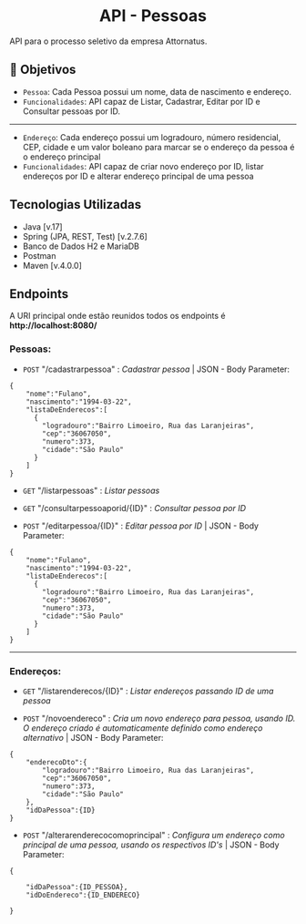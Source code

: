 <h1 align="center">
  API - Pessoas
</h1>

<p>
  API para o processo seletivo da empresa Attornatus.
</p>

## :hammer: Objetivos

- `Pessoa`: Cada Pessoa possui um nome, data de nascimento e endereço.
- `Funcionalidades`: API capaz de Listar, Cadastrar, Editar por ID e Consultar pessoas por ID.
----------------------------------------------------------------------------------------
- `Endereço`: Cada endereço possui um logradouro, número residencial, CEP, cidade e um valor boleano para marcar se o endereço da pessoa é o endereço principal
- `Funcionalidades`: API capaz de criar novo endereço por ID, listar endereços por ID e alterar endereço principal de uma pessoa

## Tecnologias Utilizadas

- Java [v.17]
- Spring (JPA, REST, Test) [v.2.7.6]
- Banco de Dados H2 e MariaDB
- Postman
- Maven [v.4.0.0]

## Endpoints

A URI principal onde estão reunidos todos os endpoints é **http://localhost:8080/**

### Pessoas:

- `POST`  "/cadastrarpessoa" : *Cadastrar pessoa* | JSON - Body Parameter:

```
{
    "nome":"Fulano",
    "nascimento":"1994-03-22",
    "listaDeEnderecos":[
      {
        "logradouro":"Bairro Limoeiro, Rua das Laranjeiras",
        "cep":"36067050",
        "numero":373,
        "cidade":"São Paulo"
      }
    ]
}
```

- `GET`  "/listarpessoas" : *Listar pessoas*

- `GET`  "/consultarpessoaporid/{ID}" : *Consultar pessoa por ID*

- `POST`  "/editarpessoa/{ID}" : *Editar pessoa por ID* | JSON - Body Parameter:

```
{
    "nome":"Fulano",
    "nascimento":"1994-03-22",
    "listaDeEnderecos":[
      {
        "logradouro":"Bairro Limoeiro, Rua das Laranjeiras",
        "cep":"36067050",
        "numero":373,
        "cidade":"São Paulo"
      }
    ]
}
```
----------------------------------------------------------------------------------------
### Endereços:

- `GET`  "/listarenderecos/{ID}" : *Listar endereços passando ID de uma pessoa*

- `POST`  "/novoendereco" : *Cria um novo endereço para pessoa, usando ID. O endereço criado é automaticamente definido como 
  endereço alternativo* | JSON - Body Parameter:

```
{
    "enderecoDto":{
        "logradouro":"Bairro Limoeiro, Rua das Laranjeiras",
        "cep":"36067050",
        "numero":373,
        "cidade":"São Paulo"
    },
    "idDaPessoa":{ID}
}
```

- `POST`  "/alterarenderecocomoprincipal" : *Configura um endereço como principal de uma pessoa, usando os respectivos ID's* | JSON - Body Parameter:

```
{

    "idDaPessoa":{ID_PESSOA},
    "idDoEndereco":{ID_ENDERECO}

}
```
